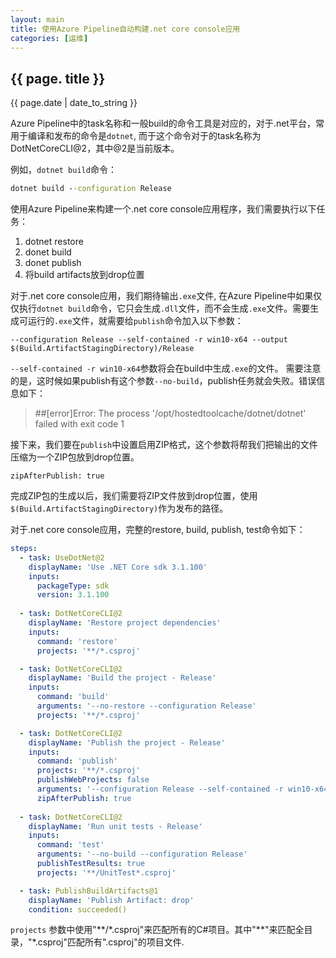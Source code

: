 ```yaml
---
layout: main
title: 使用Azure Pipeline自动构建.net core console应用
categories: [运维]
---
```


## {{ page. title }}
{{ page.date | date_to_string }}

Azure Pipeline中的task名称和一般build的命令工具是对应的，对于.net平台，常用于编译和发布的命令是`dotnet`, 而于这个命令对于的task名称为DotNetCoreCLI@2，其中@2是当前版本。

例如，`dotnet build`命令：
```cmd
dotnet build --configuration Release
```

使用Azure Pipeline来构建一个.net core console应用程序，我们需要执行以下任务：
1. dotnet restore
1. donet build
1. donet publish
1. 将build artifacts放到drop位置

对于.net core console应用，我们期待输出`.exe`文件, 在Azure Pipeline中如果仅仅执行`dotnet build`命令，它只会生成`.dll`文件，而不会生成`.exe`文件。需要生成可运行的`.exe`文件，就需要给`publish`命令加入以下参数：
```
--configuration Release --self-contained -r win10-x64 --output $(Build.ArtifactStagingDirectory)/Release
```
`--self-contained -r win10-x64`参数将会在build中生成`.exe`的文件。
需要注意的是，这时候如果publish有这个参数`--no-build`，publish任务就会失败。错误信息如下：
> ##[error]Error: The process '/opt/hostedtoolcache/dotnet/dotnet' failed with exit code 1

接下来，我们要在`publish`中设置启用ZIP格式，这个参数将帮我们把输出的文件压缩为一个ZIP包放到drop位置。

```
zipAfterPublish: true
```

完成ZIP包的生成以后，我们需要将ZIP文件放到drop位置，使用`$(Build.ArtifactStagingDirectory)`作为发布的路径。

对于.net core console应用，完整的restore, build, publish, test命令如下：

```yaml
steps:
  - task: UseDotNet@2
    displayName: 'Use .NET Core sdk 3.1.100'
    inputs:
      packageType: sdk
      version: 3.1.100
  
  - task: DotNetCoreCLI@2
    displayName: 'Restore project dependencies'
    inputs:
      command: 'restore'
      projects: '**/*.csproj'

  - task: DotNetCoreCLI@2
    displayName: 'Build the project - Release'
    inputs:
      command: 'build'
      arguments: '--no-restore --configuration Release'
      projects: '**/*.csproj'

  - task: DotNetCoreCLI@2
    displayName: 'Publish the project - Release'
    inputs:
      command: 'publish'
      projects: '**/*.csproj'
      publishWebProjects: false
      arguments: '--configuration Release --self-contained -r win10-x64 --output $(Build.ArtifactStagingDirectory)/Release'
      zipAfterPublish: true
  
  - task: DotNetCoreCLI@2
    displayName: 'Run unit tests - Release'
    inputs:
      command: 'test'
      arguments: '--no-build --configuration Release'
      publishTestResults: true
      projects: '**/UnitTest*.csproj' 

  - task: PublishBuildArtifacts@1
    displayName: 'Publish Artifact: drop'
    condition: succeeded()
```

`projects` 参数中使用"\*\*/*.csproj"来匹配所有的C#项目。其中"\*\*"来匹配全目录，"\*.csproj"匹配所有".csproj"的项目文件.
